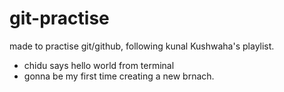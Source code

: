 # git-practise
made to practise git/github, following kunal Kushwaha's playlist.

- chidu says hello world from terminal
- gonna be my first time creating a new brnach.

